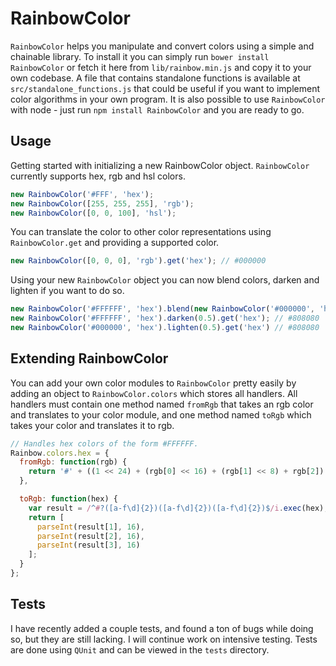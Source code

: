 RainbowColor
============

`RainbowColor` helps you manipulate and convert colors using a simple and chainable library. To install it you can simply run `bower install RainbowColor` or fetch it here from `lib/rainbow.min.js` and copy it to your own codebase. A file that contains standalone functions is available at `src/standalone_functions.js` that could be useful if you want to implement color algorithms in your own program. It is also possible to use `RainbowColor` with node - just run `npm install RainbowColor` and you are ready to go.

Usage
-----

Getting started with initializing a new RainbowColor object. `RainbowColor` currently supports hex, rgb and hsl colors.

```javascript
new RainbowColor('#FFF', 'hex');
new RainbowColor([255, 255, 255], 'rgb');
new RainbowColor([0, 0, 100], 'hsl');
```

You can translate the color to other color representations using `RainbowColor.get` and providing a supported color.

```javascript
new RainbowColor([0, 0, 0], 'rgb').get('hex'); // #000000
```

Using your new `RainbowColor` object you can now blend colors, darken and lighten if you want to do so.

```javascript
new RainbowColor('#FFFFFF', 'hex').blend(new RainbowColor('#000000', 'hex'), 0.5).get('hex'); // #808080
new RainbowColor('#FFFFFF', 'hex').darken(0.5).get('hex'); // #808080
new RainbowColor('#000000', 'hex').lighten(0.5).get('hex') // #808080
```

Extending RainbowColor
----------------------

You can add your own color modules to `RainbowColor` pretty easily by adding an object to `RainbowColor.colors` which stores all handlers. All handlers must contain one method named `fromRgb` that takes an rgb color and translates to your color module, and one method named `toRgb` which takes your color and translates it to rgb.

```javascript
// Handles hex colors of the form #FFFFFF.
Rainbow.colors.hex = {
  fromRgb: function(rgb) {
    return '#' + ((1 << 24) + (rgb[0] << 16) + (rgb[1] << 8) + rgb[2]).toString(16).slice(1);
  },

  toRgb: function(hex) {
    var result = /^#?([a-f\d]{2})([a-f\d]{2})([a-f\d]{2})$/i.exec(hex);
    return [
      parseInt(result[1], 16),
      parseInt(result[2], 16),
      parseInt(result[3], 16)
    ];
  }
};
```

Tests
-----

I have recently added a couple tests, and found a ton of bugs while doing so, but they are still lacking. I will continue work on intensive testing. Tests are done using `QUnit` and can be viewed in the `tests` directory.
